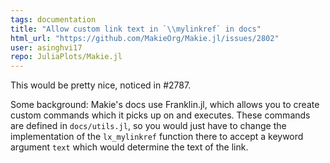 ```yaml
---
tags: documentation
title: "Allow custom link text in `\\mylinkref` in docs"
html_url: "https://github.com/MakieOrg/Makie.jl/issues/2802"
user: asinghvi17
repo: JuliaPlots/Makie.jl
---
```


This would be pretty nice, noticed in #2787.  

Some background: Makie's docs use Franklin.jl, which allows you to create custom commands which it picks up on and executes.  These commands are defined in `docs/utils.jl`, so you would just have to change the implementation of the `lx_mylinkref` function there to accept a keyword argument `text` which would determine the text of the link.